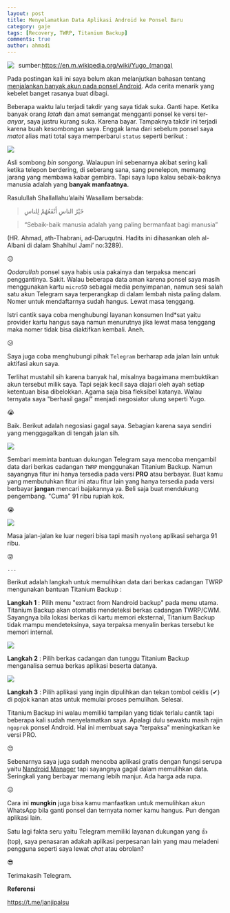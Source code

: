 ```yaml
---
layout: post
title: Menyelamatkan Data Aplikasi Android ke Ponsel Baru
category: gaje
tags: [Recovery, TWRP, Titanium Backup]
comments: true
author: ahmadi
--- 
```

<img border="0" src="/img/tbrp-yugo.jpg" style="float:left; margin-right:10px"/>

sumber:<https://en.m.wikipedia.org/wiki/Yugo_(manga)>

Pada postingan kali ini saya belum akan melanjutkan bahasan tentang [menjalankan banyak akun pada ponsel Android](https://ahmadihamid.com/gaje/PribadiGanda1/). Ada cerita menarik yang kebelet banget rasanya buat dibagi.

Beberapa waktu lalu terjadi takdir yang saya tidak suka. Ganti hape. Ketika banyak orang *latah* dan amat semangat mengganti ponsel ke versi ter-*anyar*, saya justru kurang suka. Karena bayar. Tampaknya takdir ini terjadi karena buah kesombongan saya. Enggak lama dari sebelum ponsel saya *matot* alias mati total saya memperbarui `status` seperti berikut :

![](/img/tbrp-status.jpg)

Asli sombong *bin songong*. Walaupun ini sebenarnya akibat sering kali ketika telepon berdering, di seberang sana, sang penelepon, memang jarang yang membawa kabar gembira. Tapi saya lupa kalau sebaik-baiknya manusia adalah yang **banyak manfaatnya.**

Rasulullah Shallallahu’alaihi Wasallam bersabda:

 >خَيْرُ الناسِ أَنْفَعُهُمْ لِلناسِ

> “Sebaik-baik manusia adalah yang paling bermanfaat bagi manusia” 

(HR. Ahmad, ath-Thabrani, ad-Daruqutni. Hadits ini dihasankan oleh al-Albani di dalam Shahihul Jami’ no:3289).

😔

*Qodarullah* ponsel saya habis usia pakainya dan terpaksa mencari penggantinya. Sakit. Walau beberapa data aman karena ponsel saya masih menggunakan kartu `microSD` sebagai media penyimpanan, namun sesi salah satu akun Telegram saya terperangkap di dalam lembah nista paling dalam. Nomer untuk mendaftarnya sudah hangus. Lewat masa tenggang.

Istri cantik saya coba menghubungi layanan konsumen Ind*sat yaitu provider kartu hangus saya namun menurutnya jika lewat masa tenggang maka nomer tidak bisa diaktifkan kembali. Aneh.

😕

Saya juga coba menghubungi pihak `Telegram` berharap ada jalan lain untuk aktifasi akun saya.

Terlihat mustahil sih karena banyak hal, misalnya bagaimana membuktikan akun tersebut milik saya. Tapi sejak kecil saya diajari oleh ayah setiap ketentuan bisa dibelokkan. Agama saja bisa fleksibel katanya. Walau ternyata saya "berhasil gagal" menjadi negosiator ulung seperti Yugo. 

😭

Baik. Berikut adalah negosiasi gagal saya. Sebagian karena saya sendiri yang menggagalkan di tengah jalan sih.

![](/img/tbrp-nego.jpg)

Sembari meminta bantuan dukungan Telegram saya mencoba mengambil data dari berkas cadangan `TWRP` menggunakan Titanium Backup. Namun sayangnya fitur ini hanya tersedia pada versi **PRO** atau berbayar. Buat kamu yang membutuhkan fitur ini atau fitur lain yang hanya tersedia pada versi berbayar **jangan** mencari bajakannya ya. Beli saja buat mendukung pengembang. "Cuma" 91 ribu rupiah kok. 

😭

![](/img/tbrp-91.jpg)

Masa jalan-jalan ke luar negeri bisa tapi masih `nyolong` aplikasi seharga 91 ribu. 

😜

`...`

Berikut adalah langkah untuk memulihkan data dari berkas cadangan TWRP mengunakan bantuan Titanium Backup :

**Langkah 1** : Pilih menu "extract from Nandroid backup" pada menu utama. Titanium Backup akan otomatis mendeteksi berkas cadangan TWRP/CWM. Sayangnya bila lokasi berkas di kartu memori eksternal, Titanium Backup tidak mampu mendeteksinya, saya terpaksa menyalin berkas tersebut ke memori internal.

![](/img/tbrp-1.jpg)

**Langkah 2** : Pilih berkas cadangan dan tunggu Titanium Backup menganalisa semua berkas aplikasi beserta datanya.

![](/img/tbrp-2.jpg)


**Langkah 3** : Pilih aplikasi yang ingin dipulihkan dan tekan tombol ceklis (✔) di pojok kanan atas untuk memulai proses pemulihan. Selesai.

Titanium Backup ini walau memiliki tampilan yang tidak terlalu cantik tapi beberapa kali sudah menyelamatkan saya. Apalagi dulu sewaktu masih rajin `ngoprek` ponsel Android. Hal ini membuat saya "terpaksa" meningkatkan ke versi PRO.

😔

Sebenarnya saya juga sudah mencoba aplikasi gratis dengan fungsi serupa yaitu [Nandroid Manager](https://play.google.com/store/apps/details?id=com.h3r3t1c.bkrestore)  tapi sayangnya gagal dalam memulihkan data. Seringkali yang berbayar memang lebih manjur. Ada harga ada rupa.

😔

Cara ini **mungkin** juga bisa kamu manfaatkan untuk memulihkan akun WhatsApp bila ganti ponsel dan ternyata nomer kamu hangus. Pun dengan aplikasi lain.

Satu lagi fakta seru yaitu Telegram memiliki layanan dukungan yang 👍 (top), saya penasaran adakah aplikasi perpesanan lain yang mau meladeni pengguna seperti saya lewat *chat* atau obrolan?

😎

Terimakasih Telegram.

**Referensi**

<https://t.me/janjipalsu>